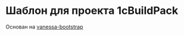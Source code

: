 # Шаблон для проекта 1cBuildPack #

Основан на [vanessa-bootstrap](https://github.com/silverbulleters/vanessa-bootstrap)
